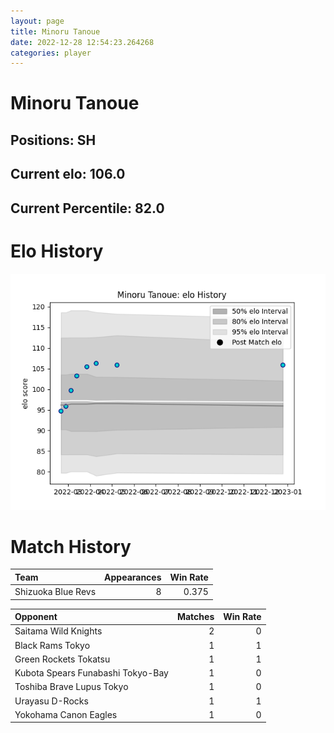 ```yaml
---  
layout: page  
title: Minoru Tanoue  
date: 2022-12-28 12:54:23.264268  
categories: player  
---
```

# Minoru Tanoue

## Positions: SH

## Current elo: 106.0

## Current Percentile: 82.0

# Elo History


![elo history](history_MinoruTanoue.png)
# Match History


| Team               |   Appearances |   Win Rate |
|:-------------------|--------------:|-----------:|
| Shizuoka Blue Revs |             8 |      0.375 |

| Opponent                          |   Matches |   Win Rate |
|:----------------------------------|----------:|-----------:|
| Saitama Wild Knights              |         2 |          0 |
| Black Rams Tokyo                  |         1 |          1 |
| Green Rockets Tokatsu             |         1 |          1 |
| Kubota Spears Funabashi Tokyo-Bay |         1 |          0 |
| Toshiba Brave Lupus Tokyo         |         1 |          0 |
| Urayasu D-Rocks                   |         1 |          1 |
| Yokohama Canon Eagles             |         1 |          0 |